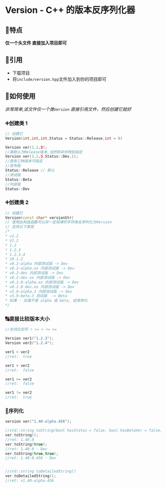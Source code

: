 ﻿# Version - C++ 的版本反序列化器

## 🧆特点  
  **仅一个头文件 直接加入项目即可**

## 🎋引用
  - 下载项目  
  - 将`include/version.hpp`文件加入到你的项目即可  

## 🚀如何使用  
  *非常简单,该文件仅一个类`Version` 直接引用文件，然后创建它就好*

###   ➕创建类 1 
```cpp
// 创建它
Version(int,int,int,Status = Status::Release,int = 0)

Version ver(1.2.3);
//类默认为Release版本,当然除非你特别指定
Version ver(1.2.3,Status::Dev,1);
//类有三种版本可指定
//发布版
Status::Release // 默认
//测试版
Status::Beta
//内部版
Status::Dev
```

###   ➕创建类 2 
```cpp
// 创建它
Version(const char* versionStr)
// 使用此构造函数可以将一定规律的字符串反序列化为Version
// 支持以下类型
/*
* v1.2
* V1.2
* 1.2
* 1.2.3
* 1.2.3.4
* 10.1.2
* v0.2-alpha 内部测试版 -> Dev
* v0.2-alpha.xx 内部测试版 -> Dev
* v0.2-dev 内部测试版 -> Dev
* v0.2-dev.xx 内部测试版 -> Dev
* v0.2.0-alpha.xx 内部测试版 -> Dev
* v0.2.0-dev.xx 内部测试版 -> Dev
* v5.9-alpha.3 内部测试版 -> Dev
* v5.9-beta.3 测试版  -> Beta
* 如果 - 后面不是 alpha 或 beta, 结束转化
*/
```

###   🔠直接比较版本大小 
```cpp
//支持比较符 > >= < <= ==

Version ver1("1.2.3");
Version ver2("1.2.4");

ver1 < ver2
//ret:  true

ver1 > ver2
//ret:  false

ver1 >= ver2
//ret:  false

ver1 != ver2
//ret:  true

```

###   🍳序列化  
```cpp
version ver("1.40-alpha.456");

//std::string toString(bool hasStatus = false, bool hasBetaVer = false) 
ver.toString();
//ret: 1.40.0
ver.toString(true);
//ret: 1.40.0 - Dev
ver.toString(true,true);
//ret: 1.40.0.456 - Dev


//std::string toDetailedString()
ver.toDetailedString();
//ret: v1.40-alpha.456
```
